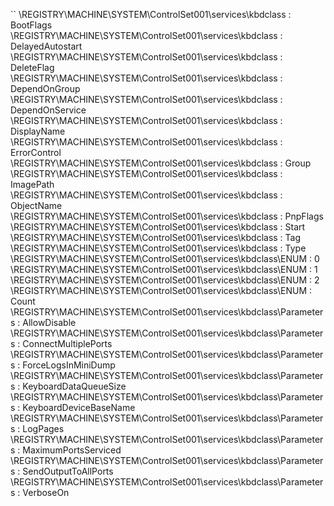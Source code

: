 ``
\REGISTRY\MACHINE\SYSTEM\ControlSet001\services\kbdclass : BootFlags  
\REGISTRY\MACHINE\SYSTEM\ControlSet001\services\kbdclass : DelayedAutostart  
\REGISTRY\MACHINE\SYSTEM\ControlSet001\services\kbdclass : DeleteFlag  
\REGISTRY\MACHINE\SYSTEM\ControlSet001\services\kbdclass : DependOnGroup  
\REGISTRY\MACHINE\SYSTEM\ControlSet001\services\kbdclass : DependOnService  
\REGISTRY\MACHINE\SYSTEM\ControlSet001\services\kbdclass : DisplayName  
\REGISTRY\MACHINE\SYSTEM\ControlSet001\services\kbdclass : ErrorControl  
\REGISTRY\MACHINE\SYSTEM\ControlSet001\services\kbdclass : Group  
\REGISTRY\MACHINE\SYSTEM\ControlSet001\services\kbdclass : ImagePath  
\REGISTRY\MACHINE\SYSTEM\ControlSet001\services\kbdclass : ObjectName  
\REGISTRY\MACHINE\SYSTEM\ControlSet001\services\kbdclass : PnpFlags  
\REGISTRY\MACHINE\SYSTEM\ControlSet001\services\kbdclass : Start  
\REGISTRY\MACHINE\SYSTEM\ControlSet001\services\kbdclass : Tag  
\REGISTRY\MACHINE\SYSTEM\ControlSet001\services\kbdclass : Type  
\REGISTRY\MACHINE\SYSTEM\ControlSet001\services\kbdclass\ENUM : 0  
\REGISTRY\MACHINE\SYSTEM\ControlSet001\services\kbdclass\ENUM : 1  
\REGISTRY\MACHINE\SYSTEM\ControlSet001\services\kbdclass\ENUM : 2  
\REGISTRY\MACHINE\SYSTEM\ControlSet001\services\kbdclass\ENUM : Count  
\REGISTRY\MACHINE\SYSTEM\ControlSet001\services\kbdclass\Parameters : AllowDisable  
\REGISTRY\MACHINE\SYSTEM\ControlSet001\services\kbdclass\Parameters : ConnectMultiplePorts  
\REGISTRY\MACHINE\SYSTEM\ControlSet001\services\kbdclass\Parameters : ForceLogsInMiniDump  
\REGISTRY\MACHINE\SYSTEM\ControlSet001\services\kbdclass\Parameters : KeyboardDataQueueSize  
\REGISTRY\MACHINE\SYSTEM\ControlSet001\services\kbdclass\Parameters : KeyboardDeviceBaseName  
\REGISTRY\MACHINE\SYSTEM\ControlSet001\services\kbdclass\Parameters : LogPages  
\REGISTRY\MACHINE\SYSTEM\ControlSet001\services\kbdclass\Parameters : MaximumPortsServiced  
\REGISTRY\MACHINE\SYSTEM\ControlSet001\services\kbdclass\Parameters : SendOutputToAllPorts  
\REGISTRY\MACHINE\SYSTEM\ControlSet001\services\kbdclass\Parameters : VerboseOn  
```
